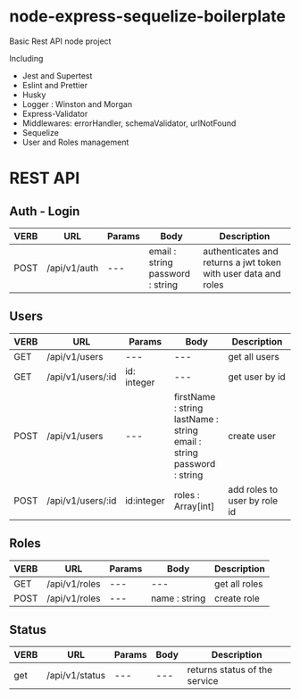 
# node-express-sequelize-boilerplate

Basic Rest API node project

Including

- Jest and Supertest
- Eslint and Prettier
- Husky
- Logger : Winston and Morgan
- Express-Validator
- Middlewares: errorHandler, schemaValidator, urlNotFound
- Sequelize
- User and Roles management


# REST API

## Auth - Login
 VERB | URL |Params| Body | Description |
|--|--|--|--|--|
| POST | /api/v1/auth | --- |email : string <br>password : string |authenticates and returns a jwt token with user data and roles|


## Users
 VERB | URL |Params| Body | Description |
|--|--|--|--|--|
| GET | /api/v1/users | --- | ---|get all users|
| GET | /api/v1/users/:id | id: integer | ---|get user by id|
| POST | /api/v1/users | --- |firstName : string<br>lastName : string<br>email : string<br>password : string  |create user|
| POST | /api/v1/users/:id | id:integer |roles : Array[int]|add roles to user by role id|

## Roles
 VERB | URL |Params| Body | Description |
|--|--|--|--|--|
| GET | /api/v1/roles | --- | ---|get all roles|
| POST | /api/v1/roles | --- |name : string |create role|

## Status
 VERB | URL |Params| Body | Description |
|--|--|--|--|--|
| get | /api/v1/status | --- |---|returns status of the service|
